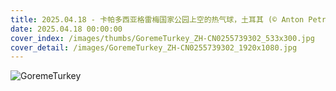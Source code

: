 ```yaml
---
title: 2025.04.18 - 卡帕多西亚格雷梅国家公园上空的热气球，土耳其 (© Anton Petrus/Getty Images)
date: 2025.04.18 00:00:00
cover_index: /images/thumbs/GoremeTurkey_ZH-CN0255739302_533x300.jpg
cover_detail: /images/GoremeTurkey_ZH-CN0255739302_1920x1080.jpg
---
```


![GoremeTurkey](/images/GoremeTurkey_ZH-CN0255739302_1920x1080.jpg)
